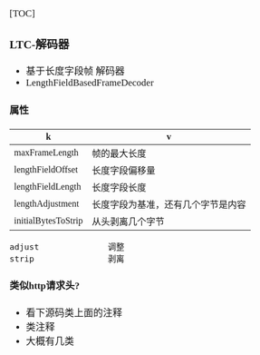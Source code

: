 <span  style="font-family: Simsun,serif; font-size: 17px; ">

[TOC]

### LTC-解码器

- 基于长度字段帧 解码器
- LengthFieldBasedFrameDecoder

#### 属性

| k | v |
|---|---|
| maxFrameLength | 帧的最大长度 |
| lengthFieldOffset | 长度字段偏移量 |
| lengthFieldLength | 长度字段长度 |
| lengthAdjustment | 长度字段为基准，还有几个字节是内容 |
| initialBytesToStrip | 从头剥离几个字节 |

~~~
adjust              调整
strip               剥离
~~~

#### 类似http请求头?

- 看下源码类上面的注释
- 类注释
- 大概有几类

</span>